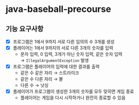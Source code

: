 # java-baseball-precourse
## 기능 요구사항
- [x] 프로그램은 1에서 9까지 서로 다른 임의의 수 3개를 생성
- [x] 플레이어는 1에서 9까지의 서로 다른 3개의 숫자를 입력
    - 문자 입력, 0 입력, 3개가 아닌 숫자 입력, 같은 숫자 입력  
      &rarr; `IllegalArgumentException` 발생
- [x] 프로그램은 플레이어의 입력에 대한 결과를 출력
    - 같은 수 같은 자리 &rarr; 스트라이크
    - 같은 수 다른 자리 &rarr; 볼
    - 다른 수 &rarr; 낫싱
- [x] 플레이어가 프로그램이 생성한 3개의 숫자를 모두 맞히면 게임 종료
    - 플레이어는 게임을 다시 시작하거나 완전히 종료할 수 있음